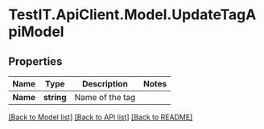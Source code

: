 # TestIT.ApiClient.Model.UpdateTagApiModel

## Properties

Name | Type | Description | Notes
------------ | ------------- | ------------- | -------------
**Name** | **string** | Name of the tag | 

[[Back to Model list]](../README.md#documentation-for-models) [[Back to API list]](../README.md#documentation-for-api-endpoints) [[Back to README]](../README.md)

